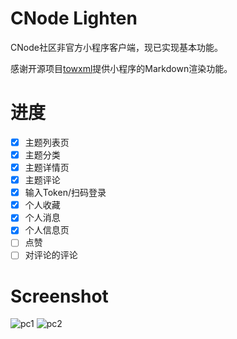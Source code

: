 # CNode Lighten
CNode社区非官方小程序客户端，现已实现基本功能。

感谢开源项目[towxml](https://github.com/sbfkcel/towxml)提供小程序的Markdown渲染功能。

# 进度
- [x] 主题列表页
- [x] 主题分类
- [x] 主题详情页
- [x] 主题评论
- [x] 输入Token/扫码登录
- [x] 个人收藏
- [x] 个人消息
- [x] 个人信息页
- [ ] 点赞
- [ ] 对评论的评论

# Screenshot
![pc1](http://img.lxzmww.xyz/cnodescreenshot1.jpg)
![pc2](http://img.lxzmww.xyz/cnodescreenshot2.jpg)